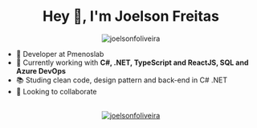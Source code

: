 <h1 align="center">Hey 👋,  I'm Joelson Freitas</h1>

<p align="center"> <img src="https://komarev.com/ghpvc/?username=joelsonfoliveira" alt="joelsonfoliveira" /> </p>

- 🔭 Developer at Pmenoslab
- 🌱 Currently working with **C#, .NET, TypeScript and ReactJS, SQL and Azure DevOps**
- 📚 Studing clean code, design pattern and back-end in C# .NET
- 🤝 Looking to collaborate

<br />

<div align="center">
  <a href="https://www.linkedin.com/in/joelsonfoliveira/" target="blank">
    <img align="center" src="https://img.shields.io/badge/linkedin-%230077B5.svg?&style=for-the-badge&logo=linkedin&logoColor=white" alt="joelsonfoliveira"/>
  </a>
</div>

<br/>




